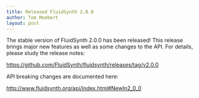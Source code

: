 ```yaml
---
title: Released FluidSynth 2.0.0
author: Tom Moebert
layout: post
---
```


The stable version of FluidSynth 2.0.0 has been released! This release brings major new features as well as some changes to the API. For details, please study the release notes:

<https://github.com/FluidSynth/fluidsynth/releases/tag/v2.0.0>

API breaking changes are documented here:

<http://www.fluidsynth.org/api/index.html#NewIn2_0_0>

